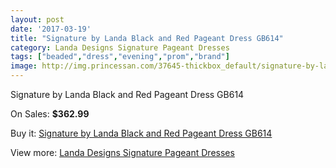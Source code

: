 ```yaml
---
layout: post
date: '2017-03-19'
title: "Signature by Landa Black and Red Pageant Dress GB614"
category: Landa Designs Signature Pageant Dresses
tags: ["beaded","dress","evening","prom","brand"]
image: http://img.princessan.com/37645-thickbox_default/signature-by-landa-black-and-red-pageant-dress-gb614.jpg
---
```

Signature by Landa Black and Red Pageant Dress GB614

On Sales: **$362.99**
<a href="https://www.princessan.com/en/17503-signature-by-landa-black-and-red-pageant-dress-gb614.html"><amp-img layout="responsive" width="600" height="600" src="//img.princessan.com/37645-thickbox_default/signature-by-landa-black-and-red-pageant-dress-gb614.jpg" alt="Signature by Landa Black and Red Pageant Dress GB614 0" /></a>

Buy it: [Signature by Landa Black and Red Pageant Dress GB614](https://www.princessan.com/en/17503-signature-by-landa-black-and-red-pageant-dress-gb614.html "Signature by Landa Black and Red Pageant Dress GB614")

View more: [Landa Designs Signature Pageant Dresses](https://www.princessan.com/en/148- "Landa Designs Signature Pageant Dresses")